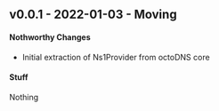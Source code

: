 ## v0.0.1 - 2022-01-03 - Moving

#### Nothworthy Changes

* Initial extraction of Ns1Provider from octoDNS core

#### Stuff

Nothing

